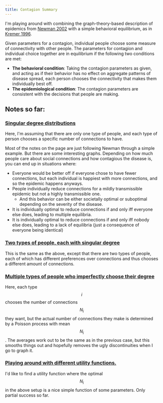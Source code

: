 ```yaml
---
title: Contagion Summary
---
```


I'm playing around with combining 
the graph-theory-based description of epidemics 
from [Newman 2002](https://journals.aps.org/pre/pdf/10.1103/PhysRevE.66.016128)
with a simple behavioral equilibrium, 
as in [Kremer 1996](https://academic.oup.com/qje/article-pdf/111/2/549/5460782/111-2-549.pdf).

Given parameters for a contagion, individual people choose some measure of connectivity with other people. The parameters for contagion and individual choice together are in equilibrium if the following two conditions are met:

- **The behavioral condition**: Taking the contagion parameters as given, and acting as if their behavior has no effect on aggregate patterns of disease spread, each person chooses the connectivity that makes them individually best off.
- **The epidemiological condition**: The contagion parameters are consistent with the decisions that people are making.



## Notes so far:

### [Singular degree distributions](notes_newman_singular)

Here, I'm assuming that there are only one type of people, and each type of person chooses a specific number of connections to have.

Most of the notes on the page are just following Newman through a simple example. 
But there are some interesting graphs. 
Depending on how much people care about social connections and how contagious the disease is, you can end up in situations where:

- Everyone would be better off if everyone chose to have fewer connections, but each individual is happiest with more connections, and so the epidemic happens anyways.
- People individually reduce connections for a mildly transmissible epidemic but not a highly transmissible one.
    - And this behavior can be either societally optimal or suboptimal depending on the severity of the disease.
- It is individually optimal to reduce connections if and only iff everyone else does, leading to multiple equilibria.
- It is individually optimal to reduce connections if and only iff nobody else does, leading to a lack of equilibria (just a consequence of everyone being identical)


### [Two types of people, each with singular degree](notes_newman_twotype)

This is the same as the above, except that there are two types of people, each of which has different preferences over connections and thus chooses a different amount of connections.


### [Multiple types of people who imperfectly choose their degree](notes_newman_poisson)

Here, each type $$i$$ chooses the number of connections $$N_i$$ they want, but the actual number of connections they make is determined by a Poisson process with mean $$N_i$$. The averages work out to be the same as in the previous case, but this smooths things out and hopefully removes the ugly discontinuities when I go to graph it.

### [Playing around with different utility functions.](notes_newman_poisson_alutil)

I'd like to find a utility function where the optimal $$N_i$$ in the above setup is a nice simple function of some parameters. Only partial success so far.
